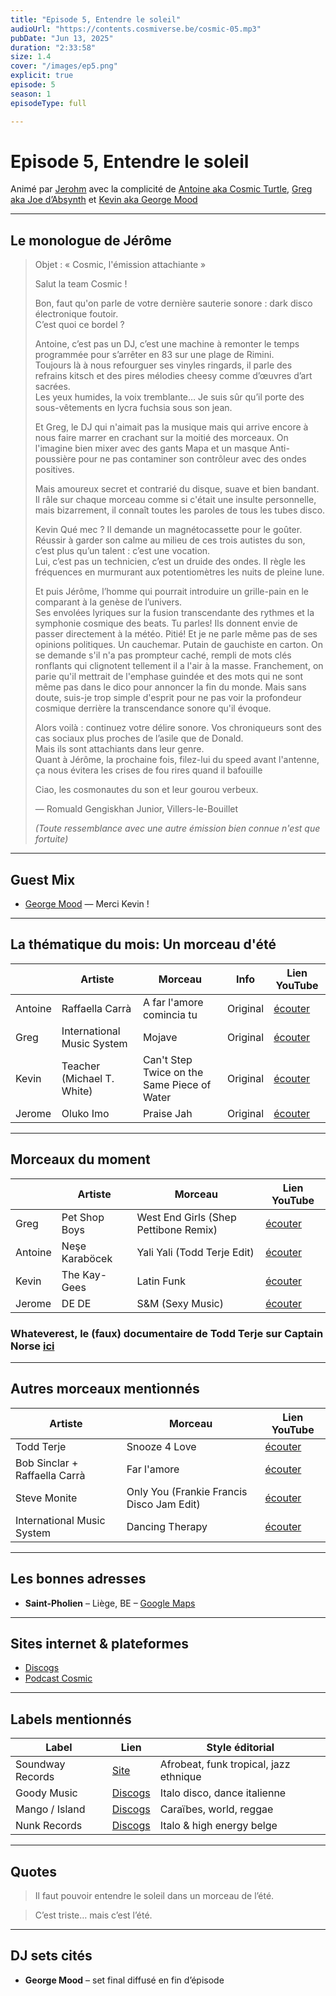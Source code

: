 ```yaml
---
title: "Episode 5, Entendre le soleil"
audioUrl: "https://contents.cosmiverse.be/cosmic-05.mp3"
pubDate: "Jun 13, 2025"
duration: "2:33:58"
size: 1.4
cover: "/images/ep5.png"
explicit: true
episode: 5
season: 1
episodeType: full

---
```


# Episode 5, Entendre le soleil

Animé par [Jerohm](https://jerohm.com/) avec la complicité de [Antoine aka Cosmic Turtle](https://i.seadn.io/gcs/files/a552993aecdcdb0aedd93116bc207e59.png?auto=format&w=1400&fr=1), [Greg aka Joe d’Absynth](https://soundcloud.com/gregory-berger-1) et [Kevin aka George Mood](https://soundcloud.com/george_mood)

---

## Le monologue de Jérôme

> Objet : « Cosmic, l'émission attachiante »  
>  
> Salut la team Cosmic !  
>  
> Bon, faut qu'on parle de votre dernière sauterie sonore : dark disco électronique foutoir.  
> C’est quoi ce bordel ?  
>  
> Antoine, c’est pas un DJ, c’est une machine à remonter le temps programmée pour s’arrêter en 83 sur une plage de Rimini.  
> Toujours là à nous refourguer ses vinyles ringards, il parle des refrains kitsch et des pires mélodies cheesy comme d’œuvres d’art sacrées.  
> Les yeux humides, la voix tremblante… Je suis sûr qu’il porte des sous-vêtements en lycra fuchsia sous son jean.  
>  
> Et Greg, le DJ qui n'aimait pas la musique mais qui arrive encore à nous faire marrer en crachant sur la moitié des morceaux. 
> On l'imagine bien mixer avec des gants Mapa et un masque Anti-poussière pour ne pas contaminer son contrôleur avec des ondes positives. 
> 
> Mais amoureux secret et contrarié du disque, suave et bien bandant. Il râle sur chaque morceau comme si c'était une insulte personnelle, mais bizarrement, il connaît toutes les paroles de tous les tubes disco.  
>  
> Kevin Qué mec ? Il demande un magnétocassette pour le goûter. Réussir à garder son calme au milieu de ces trois autistes du son, c’est plus qu’un talent : c’est une vocation.  
> Lui, c’est pas un technicien, c’est un druide des ondes. Il règle les fréquences en murmurant aux potentiomètres les nuits de pleine lune.  
>  
> Et puis Jérôme, l’homme qui pourrait introduire un grille-pain en le comparant à la genèse de l’univers.  
> Ses envolées lyriques sur la fusion transcendante des rythmes et la symphonie cosmique des beats. Tu parles! Ils donnent envie de passer directement à la météo. 
> Pitié! Et je ne parle même pas de ses opinions politiques. Un cauchemar. Putain de gauchiste en carton. On se demande s'il n'a pas prompteur caché, rempli de mots clés ronflants qui clignotent tellement il a l'air à la masse. 
> Franchement, on parie qu'il mettrait de l'emphase guindée et des mots qui ne sont même pas dans le dico pour annoncer la fin du monde. Mais sans doute, suis-je trop simple d'esprit pour ne pas voir la profondeur cosmique derrière la transcendance sonore qu'il évoque. 
>
> Alors voilà : continuez votre délire sonore. Vos chroniqueurs sont des cas sociaux plus proches de l’asile que de Donald.  
> Mais ils sont attachiants dans leur genre.  
> Quant à Jérôme, la prochaine fois, filez-lui du speed avant l'antenne, ça nous évitera les crises de fou rires quand il bafouille
>  
> Ciao, les cosmonautes du son et leur gourou verbeux.  
>  
> — Romuald Gengiskhan Junior, Villers-le-Bouillet
>
> _(Toute ressemblance avec une autre émission bien connue n'est que fortuite)_



---

## Guest Mix

- [George Mood](https://soundcloud.com/george_mood) —  Merci Kevin !

---

## La thématique du mois: Un morceau d'été

|        | Artiste                   | Morceau                                      | Info     | Lien YouTube                                                |
|---------|---------------------------|----------------------------------------------|----------|-------------------------------------------------------------|
| Antoine | Raffaella Carrà           | A far l'amore comincia tu                    | Original | [écouter](https://www.youtube.com/watch?v=YnBs1MuGSAA)
| Greg    | International Music System| Mojave                                       | Original | [écouter](https://www.youtube.com/watch?v=M-NqVNSVmHA)       |
| Kevin   | Teacher (Michael T. White)| Can't Step Twice on the Same Piece of Water  | Original | [écouter](https://www.youtube.com/watch?v=xax1h8zPDLI)       |
| Jerome | Oluko Imo | Praise Jah | Original | [écouter](https://www.youtube.com/watch?v=Dd6K3IXSrcI) | 
 

---

## Morceaux du moment

|  | Artiste             | Morceau                          | Lien YouTube                                      
|--|-------------------|----------------------------------|---------------------------------------------------|
| Greg | Pet Shop Boys             | West End Girls (Shep Pettibone Remix) | [écouter](https://www.youtube.com/watch?v=exTqdQXvZtE)       |
| Antoine  | Neşe Karaböcek            | Yali Yali (Todd Terje Edit)                  |  [écouter](https://www.youtube.com/watch?v=UGILR4txS7w)       |
| Kevin   | The Kay-Gees              | Latin Funk                                  | [écouter](https://www.youtube.com/watch?v=QQZMdVjq9z4)       |
| Jerome | DE DE | S&M (Sexy Music) | [écouter](https://www.youtube.com/watch?v=2J9y7PW3zFk) | 

### Whateverest, le (faux) documentaire de Todd Terje sur Captain Norse **[ici](https://www.youtube.com/watch?v=QrZcOiDI7OQ)**

---
## Autres morceaux mentionnés

| Artiste             | Morceau                          | Lien YouTube                                      |
|---------------------|----------------------------------|---------------------------------------------------|
| Todd Terje          | Snooze 4 Love                    | [écouter](https://www.youtube.com/watch?v=9RfCFmYLcd0) |
| Bob Sinclar + Raffaella Carrà  | Far l'amore | [écouter](https://www.youtube.com/watch?v=JqcvRwii7Rc)       |
| Steve Monite | Only You (Frankie Francis Disco Jam Edit) | [écouter](https://www.youtube.com/watch?v=CO7SKwBCiKs) |
| International Music System | Dancing Therapy | [écouter](https://youtu.be/bI6TkHP0SHw?si=wEj4rbQP1mpoJtJf) |


---



## Les bonnes adresses

- **Saint-Pholien** – Liège, BE – [Google Maps](https://maps.app.goo.gl/REELUoNb8TrBSKRb6)

---

## Sites internet & plateformes

- [Discogs](https://www.discogs.com)
- [Podcast Cosmic](https://podcast.cosmiverse.be)

---

## Labels mentionnés

| Label           | Lien                                                     | Style éditorial                                       |
|------------------|----------------------------------------------------------|--------------------------------------------------------|
| Soundway Records | [Site](https://soundwayrecords.com)                     | Afrobeat, funk tropical, jazz ethnique                 |
| Goody Music     | [Discogs](https://www.discogs.com/label/14925-Goody-Music-Records)         | Italo disco, dance italienne                          |
| Mango / Island   | [Discogs](https://www.discogs.com/label/10923-Mango)             | Caraïbes, world, reggae                                |
| Nunk Records     | [Discogs](https://www.discogs.com/label/7501-Nunk-Records)       | Italo & high energy belge                              |

---

## Quotes

> Il faut pouvoir entendre le soleil dans un morceau de l’été.

> C’est triste… mais c’est l’été.

---

## DJ sets cités

- **George Mood** – set final diffusé en fin d’épisode
